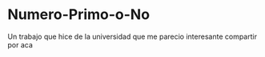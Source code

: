 # Numero-Primo-o-No
Un trabajo que hice de la universidad que me parecio interesante compartir por aca
